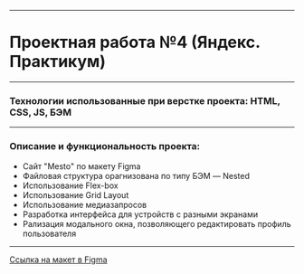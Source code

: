 ------
# Проектная работа №4 (Яндекс. Практикум)
------
### Технологии использованные при верстке проекта: HTML, CSS, JS, БЭМ
------
### Описание и функциональность проекта:
*  Cайт "Mesto" по макету Figma
*  Файловая структура орагнизована по типу БЭМ — Nested
*  Использование Flex-box
*  Использование Grid Layout
*  Использование медиазапросов
*  Разработка интерфейса для устройств с разными экранами
*  Рализация модального окна, позволяющего редактировать профиль пользователя

------

[Ссылка на макет в Figma](https://www.figma.com/file/2cn9N9jSkmxD84oJik7xL7/JavaScript.-Sprint-4?node-id=0%3A1)

